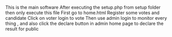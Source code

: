 This is the main software 
After executing the setup.php from setup folder then only execute this file
First go to home.html
Register some votes and candidate
Click on voter login to vote
Then use admin login to monitor every thing , and also click the declare button in admin home page to declare the result for public
